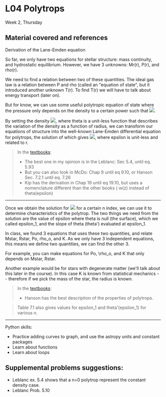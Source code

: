 # L04 Polytrops

Week 2, Thursday



## Material covered and references

Derivation of the Lane-Emden equation

So far, we only have two equations for stellar structure: mass continuity, and hydrostatic equilibrium. However, we have 3 unknowns: Mr(r), P(r), and rho(r). 

We need to find a relation between two of these quantities. The ideal gas law is a relation between P and rho (called an "equation of state", but it introduced another unknown T(r). To find T(r) we will have to talk about energy transport (later on).  

But for know, we can use some useful polytropic equation of state where the pressure only depends on the density to a certain power such that 
<img src="https://render.githubusercontent.com/render/math?math=
P\left(r\right)\:=\:K\:\rho\left(r\right)^{^{\frac{^{n\!%2B+1}}{n}}}">.

By setting the density <img src="https://render.githubusercontent.com/render/math?math=\rho\left(r\right)\:=\:\rho_c\:\theta\left(r\right)^{^n}">, where theta is a unit-less function that describes the variation of the density as a function of radius, we can transform our equations of structure into the well-known Lane-Emden differential equation for polytrops, the solution of which gives <img src="https://render.githubusercontent.com/render/math?math=\theta\left(\epsilon\right)">, where epsilon is unit-less and related to r.

> In the [textbooks](../textbooks.md):
> 
>* The best one in my opinion is in the Leblanc: Sec 5.4, until eq. 5.93
>* But you can also look in McDo: Chap 9 until eq 9.10, or Hanson Sec. 7.2.1 until eq. 7.26
>* Kip has the derivation in Chap 19 until eq 19.10, but uses a nomenclature different than the other books ( w(z) instead of theta(epsilon)

---

Once we obtain the solution for <img src="https://render.githubusercontent.com/render/math?math=\theta\left(\epsilon\right)"> for a certain n index, we can use it to determine characteristics of the polytrop. The two things we need from the solution are the value of epsilon where theta is null (the surface), which we called epsilon_1, and the slope of theta (theta') evaluated at epsilon_1.

In class, we found 3 equations that uses these two quantities, and relate Mstar, Rstar, Po, rho_o, and K. As we only have 3 independent equations, this means we define two quantities, we can find the other 3.

For example, you can make equations for Po, \rho_o, and K that only depends on Mstar, Rstar. 

Another example would be for stars with degenerate matter (we'll talk about this later in the course). In this case K is known from statistical mechanics -- therefore if we pick the mass of the star, the radius is known. 

> In the [textbooks](../textbooks.md):
> 
>* Hanson has the best description of the properties of polytrops. 

>Table 7.1 also gives values for epsilon_1 and theta'(epsilon_1) for various n.
 
---

Python skills:

* Practice adding curves to graph, and use the astropy units and constant packages
* Learn about functions
* Learn about loops

## Supplemental problems suggestions:

* Leblanc ex. 5.4 shows that a n=0 polytrop represent the constant density case.
* Leblanc Prob. 5.10 